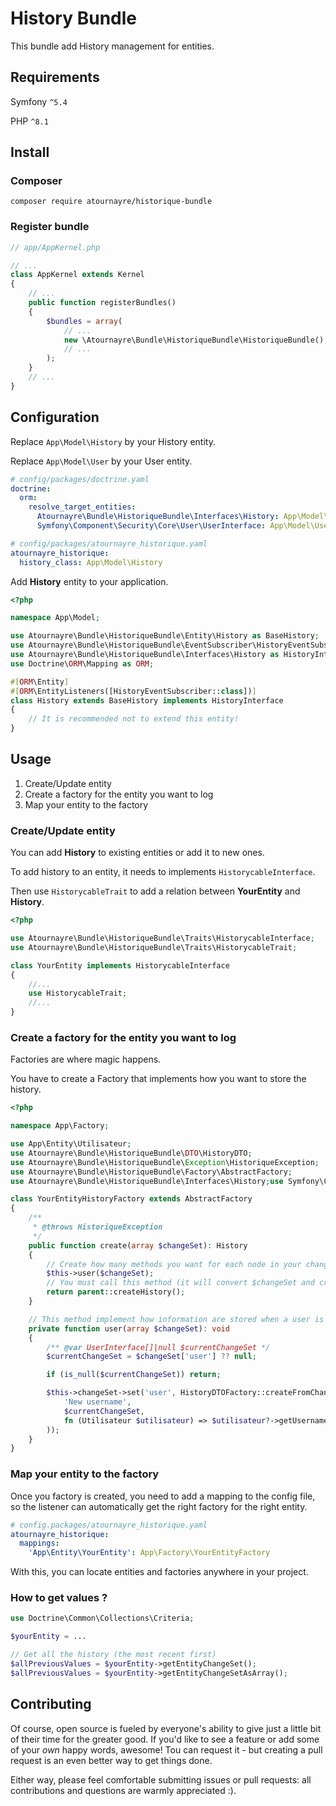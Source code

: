 # History Bundle

This bundle add History management for entities.

## Requirements
Symfony ``^5.4``

PHP ``^8.1``

## Install
### Composer
```shell
composer require atournayre/historique-bundle
```
### Register bundle
```php
// app/AppKernel.php

// ...
class AppKernel extends Kernel
{
    // ...
    public function registerBundles()
    {
        $bundles = array(
            // ...
            new \Atournayre\Bundle\HistoriqueBundle\HistoriqueBundle(),
            // ...
        );
    }
    // ...
}
```

## Configuration
Replace ``App\Model\History`` by your History entity.

Replace ``App\Model\User`` by your User entity.
```yaml
# config/packages/doctrine.yaml
doctrine:
  orm:
    resolve_target_entities:
      Atournayre\Bundle\HistoriqueBundle\Interfaces\History: App\Model\History
      Symfony\Component\Security\Core\User\UserInterface: App\Model\User

# config/packages/atournayre_historique.yaml
atournayre_historique:
  history_class: App\Model\History
```

Add **History** entity to your application.
```php
<?php

namespace App\Model;

use Atournayre\Bundle\HistoriqueBundle\Entity\History as BaseHistory;
use Atournayre\Bundle\HistoriqueBundle\EventSubscriber\HistoryEventSubscriber;
use Atournayre\Bundle\HistoriqueBundle\Interfaces\History as HistoryInterface;
use Doctrine\ORM\Mapping as ORM;

#[ORM\Entity]
#[ORM\EntityListeners([HistoryEventSubscriber::class])]
class History extends BaseHistory implements HistoryInterface
{
    // It is recommended not to extend this entity!
}
```

## Usage
1. Create/Update entity
2. Create a factory for the entity you want to log
3. Map your entity to the factory

### Create/Update entity
You can add **History** to existing entities or add it to new ones.

To add history to an entity, it needs to implements ``HistorycableInterface``.

Then use ``HistorycableTrait`` to add a relation between **YourEntity** and **History**. 
```php
<?php

use Atournayre\Bundle\HistoriqueBundle\Traits\HistorycableInterface;
use Atournayre\Bundle\HistoriqueBundle\Traits\HistorycableTrait;

class YourEntity implements HistorycableInterface
{
    //...
    use HistorycableTrait;
    //...
}
```

### Create a factory for the entity you want to log
Factories are where magic happens.

You have to create a Factory that implements how you want to store the history.

```php
<?php

namespace App\Factory;

use App\Entity\Utilisateur;
use Atournayre\Bundle\HistoriqueBundle\DTO\HistoryDTO;
use Atournayre\Bundle\HistoriqueBundle\Exception\HistoriqueException;
use Atournayre\Bundle\HistoriqueBundle\Factory\AbstractFactory;
use Atournayre\Bundle\HistoriqueBundle\Interfaces\History;use Symfony\Component\Security\Core\User\UserInterface;

class YourEntityHistoryFactory extends AbstractFactory
{
    /**
     * @throws HistoriqueException
     */
    public function create(array $changeSet): History
    {
        // Create how many methods you want for each node in your change set.
        $this->user($changeSet);
        // You must call this method (it will convert $changeSet and create the History entity).
        return parent::createHistory();
    }

    // This method implement how information are stored when a user is changed.
    private function user(array $changeSet): void
    {
        /** @var UserInterface[]|null $currentChangeSet */
        $currentChangeSet = $changeSet['user'] ?? null;

        if (is_null($currentChangeSet)) return;

        $this->changeSet->set('user', HistoryDTOFactory::createFromChangeSet(
            'New username',
            $currentChangeSet,
            fn (Utilisateur $utilisateur) => $utilisateur?->getUsername()
        ));
    }
}

```

### Map your entity to the factory

Once you factory is created, you need to add a mapping to the config file, so the listener can automatically get the right factory for the right entity.
```yaml
# config.packages/atournayre_historique.yaml
atournayre_historique:
  mappings:
    'App\Entity\YourEntity': App\Factory\YourEntityFactory
```
With this, you can locate entities and factories anywhere in your project.

### How to get values ?

```php
use Doctrine\Common\Collections\Criteria;

$yourEntity = ...

// Get all the history (the most recent first) 
$allPreviousValues = $yourEntity->getEntityChangeSet();
$allPreviousValues = $yourEntity->getEntityChangeSetAsArray();
```

## Contributing
Of course, open source is fueled by everyone's ability to give just a little bit
of their time for the greater good. If you'd like to see a feature or add some of
your *own* happy words, awesome! Tou can request it - but creating a pull request
is an even better way to get things done.

Either way, please feel comfortable submitting issues or pull requests: all contributions
and questions are warmly appreciated :).
